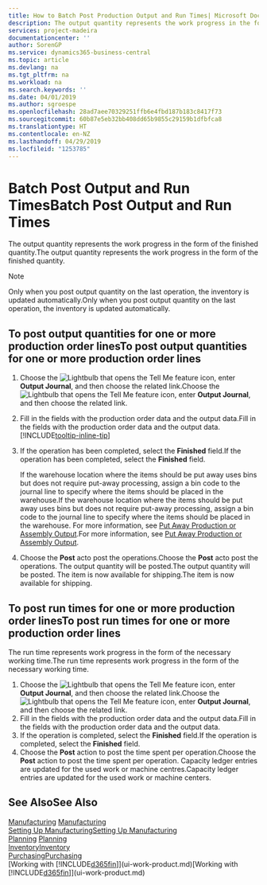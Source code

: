 ```yaml
---
title: How to Batch Post Production Output and Run Times| Microsoft Docs
description: The output quantity represents the work progress in the form of the finished quantity.
services: project-madeira
documentationcenter: ''
author: SorenGP
ms.service: dynamics365-business-central
ms.topic: article
ms.devlang: na
ms.tgt_pltfrm: na
ms.workload: na
ms.search.keywords: ''
ms.date: 04/01/2019
ms.author: sgroespe
ms.openlocfilehash: 28ad7aee70329251ffb6e4fbd187b183c8417f73
ms.sourcegitcommit: 60b87e5eb32bb408dd65b9855c29159b1dfbfca8
ms.translationtype: HT
ms.contentlocale: en-NZ
ms.lasthandoff: 04/29/2019
ms.locfileid: "1253785"
---
```

# <a name="batch-post-output-and-run-times"></a><span data-ttu-id="76efc-103">Batch Post Output and Run Times</span><span class="sxs-lookup"><span data-stu-id="76efc-103">Batch Post Output and Run Times</span></span>
<span data-ttu-id="76efc-104">The output quantity represents the work progress in the form of the finished quantity.</span><span class="sxs-lookup"><span data-stu-id="76efc-104">The output quantity represents the work progress in the form of the finished quantity.</span></span>  

> [!NOTE]
> <span data-ttu-id="76efc-105">Only when you post output quantity on the last operation, the inventory is updated automatically.</span><span class="sxs-lookup"><span data-stu-id="76efc-105">Only when you post output quantity on the last operation, the inventory is updated automatically.</span></span>  

## <a name="to-post-output-quantities-for-one-or-more-production-order-lines"></a><span data-ttu-id="76efc-106">To post output quantities for one or more production order lines</span><span class="sxs-lookup"><span data-stu-id="76efc-106">To post output quantities for one or more production order lines</span></span>
1. <span data-ttu-id="76efc-107">Choose the ![Lightbulb that opens the Tell Me feature](media/ui-search/search_small.png "Tell me what you want to do") icon, enter **Output Journal**, and then choose the related link.</span><span class="sxs-lookup"><span data-stu-id="76efc-107">Choose the ![Lightbulb that opens the Tell Me feature](media/ui-search/search_small.png "Tell me what you want to do") icon, enter **Output Journal**, and then choose the related link.</span></span>  
2. <span data-ttu-id="76efc-108">Fill in the fields with the production order data and the output data.</span><span class="sxs-lookup"><span data-stu-id="76efc-108">Fill in the fields with the production order data and the output data.</span></span> [!INCLUDE[tooltip-inline-tip](includes/tooltip-inline-tip_md.md)]
3. <span data-ttu-id="76efc-109">If the operation has been completed, select the **Finished** field.</span><span class="sxs-lookup"><span data-stu-id="76efc-109">If the operation has been completed, select the **Finished** field.</span></span>  

    <span data-ttu-id="76efc-110">If the warehouse location where the items should be put away uses bins but does not require put-away processing,  assign a bin code to the journal line to specify where the items should be placed in the warehouse.</span><span class="sxs-lookup"><span data-stu-id="76efc-110">If the warehouse location where the items should be put away uses bins but does not require put-away processing,  assign a bin code to the journal line to specify where the items should be placed in the warehouse.</span></span> <span data-ttu-id="76efc-111">For more information, see [Put Away Production or Assembly Output](warehouse-how-to-put-away-production-output.md).</span><span class="sxs-lookup"><span data-stu-id="76efc-111">For more information, see [Put Away Production or Assembly Output](warehouse-how-to-put-away-production-output.md).</span></span>  

4. <span data-ttu-id="76efc-112">Choose the **Post** acto post the operations.</span><span class="sxs-lookup"><span data-stu-id="76efc-112">Choose the **Post** acto post the operations.</span></span> <span data-ttu-id="76efc-113">The output quantity will be posted.</span><span class="sxs-lookup"><span data-stu-id="76efc-113">The output quantity will be posted.</span></span> <span data-ttu-id="76efc-114">The item is now available for shipping.</span><span class="sxs-lookup"><span data-stu-id="76efc-114">The item is now available for shipping.</span></span>  

## <a name="to-post-run-times-for-one-or-more-production-order-lines"></a><span data-ttu-id="76efc-115">To post run times for one or more production order lines</span><span class="sxs-lookup"><span data-stu-id="76efc-115">To post run times for one or more production order lines</span></span>
<span data-ttu-id="76efc-116">The run time represents work progress in the form of the necessary working time.</span><span class="sxs-lookup"><span data-stu-id="76efc-116">The run time represents work progress in the form of the necessary working time.</span></span>    

1.  <span data-ttu-id="76efc-117">Choose the ![Lightbulb that opens the Tell Me feature](media/ui-search/search_small.png "Tell me what you want to do") icon, enter **Output Journal**, and then choose the related link.</span><span class="sxs-lookup"><span data-stu-id="76efc-117">Choose the ![Lightbulb that opens the Tell Me feature](media/ui-search/search_small.png "Tell me what you want to do") icon, enter **Output Journal**, and then choose the related link.</span></span>  
2. <span data-ttu-id="76efc-118">Fill in the fields with the production order data and the output data.</span><span class="sxs-lookup"><span data-stu-id="76efc-118">Fill in the fields with the production order data and the output data.</span></span>  
3.  <span data-ttu-id="76efc-119">If the operation is completed, select the **Finished** field.</span><span class="sxs-lookup"><span data-stu-id="76efc-119">If the operation is completed, select the **Finished** field.</span></span>  
4. <span data-ttu-id="76efc-120">Choose the **Post** action to post the time spent per operation.</span><span class="sxs-lookup"><span data-stu-id="76efc-120">Choose the **Post** action to post the time spent per operation.</span></span> <span data-ttu-id="76efc-121">Capacity ledger entries are updated for the used work or machine centres.</span><span class="sxs-lookup"><span data-stu-id="76efc-121">Capacity ledger entries are updated for the used work or machine centers.</span></span>

## <a name="see-also"></a><span data-ttu-id="76efc-122">See Also</span><span class="sxs-lookup"><span data-stu-id="76efc-122">See Also</span></span>  
<span data-ttu-id="76efc-123">[Manufacturing](production-manage-manufacturing.md)  </span><span class="sxs-lookup"><span data-stu-id="76efc-123">[Manufacturing](production-manage-manufacturing.md)  </span></span>  
[<span data-ttu-id="76efc-124">Setting Up Manufacturing</span><span class="sxs-lookup"><span data-stu-id="76efc-124">Setting Up Manufacturing</span></span>](production-configure-production-processes.md)  
<span data-ttu-id="76efc-125">[Planning](production-planning.md)    </span><span class="sxs-lookup"><span data-stu-id="76efc-125">[Planning](production-planning.md)    </span></span>  
[<span data-ttu-id="76efc-126">Inventory</span><span class="sxs-lookup"><span data-stu-id="76efc-126">Inventory</span></span>](inventory-manage-inventory.md)  
[<span data-ttu-id="76efc-127">Purchasing</span><span class="sxs-lookup"><span data-stu-id="76efc-127">Purchasing</span></span>](purchasing-manage-purchasing.md)  
<span data-ttu-id="76efc-128">[Working with [!INCLUDE[d365fin](includes/d365fin_md.md)]](ui-work-product.md)</span><span class="sxs-lookup"><span data-stu-id="76efc-128">[Working with [!INCLUDE[d365fin](includes/d365fin_md.md)]](ui-work-product.md)</span></span>
